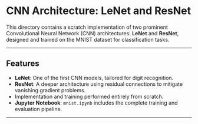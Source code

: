 # CNN Architecture: LeNet and ResNet

This directory contains a scratch implementation of two prominent Convolutional Neural Network (CNN) architectures: **LeNet** and **ResNet**, designed and trained on the MNIST dataset for classification tasks.

---

## Features
- **LeNet**: One of the first CNN models, tailored for digit recognition.
- **ResNet**: A deeper architecture using residual connections to mitigate vanishing gradient problems.
- Implementation and training performed entirely from scratch.
- **Jupyter Notebook**: `mnist.ipynb` includes the complete training and evaluation pipeline.

---
